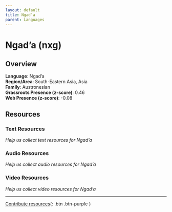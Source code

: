 ```yaml
---
layout: default
title: Ngad’a
parent: Languages
---
```


# Ngad’a (nxg)

## Overview

**Language**: Ngad’a  
**Region/Area**: South-Eastern Asia, Asia  
**Family**: Austronesian  
**Grassroots Presence (z-score)**: 0.46  
**Web Presence (z-score)**: -0.08  

## Resources

### Text Resources
*Help us collect text resources for Ngad’a*

### Audio Resources
*Help us collect audio resources for Ngad’a*

### Video Resources
*Help us collect video resources for Ngad’a*

---

[Contribute resources](https://forms.office.com/e/1SfLJx3u1r){: .btn .btn-purple }
